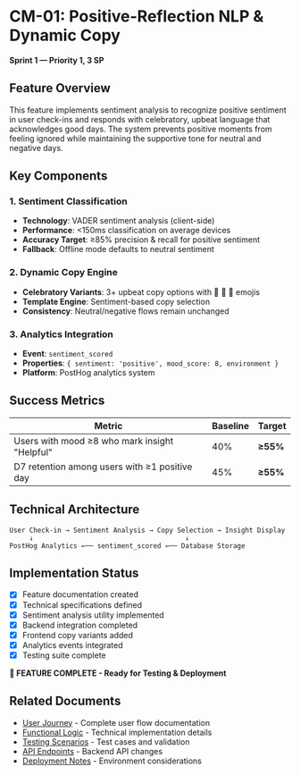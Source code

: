 # CM-01: Positive-Reflection NLP & Dynamic Copy

**Sprint 1 — Priority 1, 3 SP**

## Feature Overview

This feature implements sentiment analysis to recognize positive sentiment in user check-ins and responds with celebratory, upbeat language that acknowledges good days. The system prevents positive moments from feeling ignored while maintaining the supportive tone for neutral and negative days.

## Key Components

### 1. Sentiment Classification
- **Technology**: VADER sentiment analysis (client-side)
- **Performance**: <150ms classification on average devices
- **Accuracy Target**: ≥85% precision & recall for positive sentiment
- **Fallback**: Offline mode defaults to neutral sentiment

### 2. Dynamic Copy Engine
- **Celebratory Variants**: 3+ upbeat copy options with 🎉 💜 🌟 emojis
- **Template Engine**: Sentiment-based copy selection
- **Consistency**: Neutral/negative flows remain unchanged

### 3. Analytics Integration
- **Event**: `sentiment_scored` 
- **Properties**: `{ sentiment: 'positive', mood_score: 8, environment }`
- **Platform**: PostHog analytics system

## Success Metrics

| Metric | Baseline | Target |
|--------|----------|---------|
| Users with mood ≥8 who mark insight "Helpful" | 40% | **≥55%** |
| D7 retention among users with ≥1 positive day | 45% | **≥55%** |

## Technical Architecture

```
User Check-in → Sentiment Analysis → Copy Selection → Insight Display
     ↓                                      ↓
PostHog Analytics ←── sentiment_scored ←── Database Storage
```

## Implementation Status

- [x] Feature documentation created
- [x] Technical specifications defined
- [x] Sentiment analysis utility implemented
- [x] Backend integration completed
- [x] Frontend copy variants added
- [x] Analytics events integrated
- [x] Testing suite complete

**🎉 FEATURE COMPLETE - Ready for Testing & Deployment**

## Related Documents

- [User Journey](./user-journey.md) - Complete user flow documentation
- [Functional Logic](./functional-logic.md) - Technical implementation details
- [Testing Scenarios](./testing-scenarios.md) - Test cases and validation
- [API Endpoints](./api-endpoints.md) - Backend API changes
- [Deployment Notes](./deployment-notes.md) - Environment considerations 